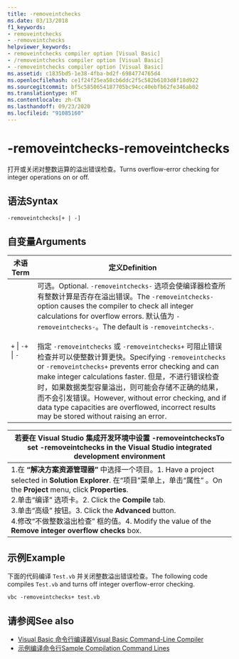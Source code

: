 ```yaml
---
title: -removeintchecks
ms.date: 03/13/2018
f1_keywords:
- removeintchecks
- -removeintchecks
helpviewer_keywords:
- removeintchecks compiler option [Visual Basic]
- /removeintchecks compiler option [Visual Basic]
- -removeintchecks compiler option [Visual Basic]
ms.assetid: c1835bd5-1e38-4fba-bd2f-6984774765d4
ms.openlocfilehash: ce1f24f25ea58cb6ddc2f5c582b6103d8f18d922
ms.sourcegitcommit: bf5c5850654187705bc94cc40ebfb62fe346ab02
ms.translationtype: HT
ms.contentlocale: zh-CN
ms.lasthandoff: 09/23/2020
ms.locfileid: "91085160"
---
```

# <a name="-removeintchecks"></a><span data-ttu-id="85d75-102">-removeintchecks</span><span class="sxs-lookup"><span data-stu-id="85d75-102">-removeintchecks</span></span>

<span data-ttu-id="85d75-103">打开或关闭对整数运算的溢出错误检查。</span><span class="sxs-lookup"><span data-stu-id="85d75-103">Turns overflow-error checking for integer operations on or off.</span></span>  
  
## <a name="syntax"></a><span data-ttu-id="85d75-104">语法</span><span class="sxs-lookup"><span data-stu-id="85d75-104">Syntax</span></span>  
  
```console  
-removeintchecks[+ | -]  
```  
  
## <a name="arguments"></a><span data-ttu-id="85d75-105">自变量</span><span class="sxs-lookup"><span data-stu-id="85d75-105">Arguments</span></span>  
  
|<span data-ttu-id="85d75-106">术语</span><span class="sxs-lookup"><span data-stu-id="85d75-106">Term</span></span>|<span data-ttu-id="85d75-107">定义</span><span class="sxs-lookup"><span data-stu-id="85d75-107">Definition</span></span>|  
|---|---|  
|<span data-ttu-id="85d75-108">`+` &#124; `-`</span><span class="sxs-lookup"><span data-stu-id="85d75-108">`+` &#124; `-`</span></span>|<span data-ttu-id="85d75-109">可选。</span><span class="sxs-lookup"><span data-stu-id="85d75-109">Optional.</span></span> <span data-ttu-id="85d75-110">`-removeintchecks-` 选项会使编译器检查所有整数计算是否存在溢出错误。</span><span class="sxs-lookup"><span data-stu-id="85d75-110">The `-removeintchecks-` option causes the compiler to check all integer calculations for overflow errors.</span></span> <span data-ttu-id="85d75-111">默认值为 `-removeintchecks-`。</span><span class="sxs-lookup"><span data-stu-id="85d75-111">The default is `-removeintchecks-`.</span></span><br /><br /> <span data-ttu-id="85d75-112">指定 `-removeintchecks` 或 `-removeintchecks+` 可阻止错误检查并可以使整数计算更快。</span><span class="sxs-lookup"><span data-stu-id="85d75-112">Specifying `-removeintchecks` or `-removeintchecks+` prevents error checking and can make integer calculations faster.</span></span> <span data-ttu-id="85d75-113">但是，不进行错误检查时，如果数据类型容量溢出，则可能会存储不正确的结果，而不会引发错误。</span><span class="sxs-lookup"><span data-stu-id="85d75-113">However, without error checking, and if data type capacities are overflowed, incorrect results may be stored without raising an error.</span></span>|  
  
|<span data-ttu-id="85d75-114">若要在 Visual Studio 集成开发环境中设置 -removeintchecks</span><span class="sxs-lookup"><span data-stu-id="85d75-114">To set -removeintchecks in the Visual Studio integrated development environment</span></span>|  
|---|  
|<span data-ttu-id="85d75-115">1.在 **“解决方案资源管理器”** 中选择一个项目。</span><span class="sxs-lookup"><span data-stu-id="85d75-115">1.  Have a project selected in **Solution Explorer**.</span></span> <span data-ttu-id="85d75-116">在“项目”菜单上，单击“属性”   。</span><span class="sxs-lookup"><span data-stu-id="85d75-116">On the **Project** menu, click **Properties**.</span></span> <br /><span data-ttu-id="85d75-117">2.单击“编译”  选项卡。</span><span class="sxs-lookup"><span data-stu-id="85d75-117">2.  Click the **Compile** tab.</span></span><br /><span data-ttu-id="85d75-118">3.单击“高级”  按钮。</span><span class="sxs-lookup"><span data-stu-id="85d75-118">3.  Click the **Advanced** button.</span></span><br /><span data-ttu-id="85d75-119">4.修改“不做整数溢出检查”  框的值。</span><span class="sxs-lookup"><span data-stu-id="85d75-119">4.  Modify the value of the **Remove integer overflow checks** box.</span></span>|  
  
## <a name="example"></a><span data-ttu-id="85d75-120">示例</span><span class="sxs-lookup"><span data-stu-id="85d75-120">Example</span></span>  

 <span data-ttu-id="85d75-121">下面的代码编译 `Test.vb` 并关闭整数溢出错误检查。</span><span class="sxs-lookup"><span data-stu-id="85d75-121">The following code compiles `Test.vb` and turns off integer overflow-error checking.</span></span>  
  
```console
vbc -removeintchecks+ test.vb  
```  
  
## <a name="see-also"></a><span data-ttu-id="85d75-122">请参阅</span><span class="sxs-lookup"><span data-stu-id="85d75-122">See also</span></span>

- [<span data-ttu-id="85d75-123">Visual Basic 命令行编译器</span><span class="sxs-lookup"><span data-stu-id="85d75-123">Visual Basic Command-Line Compiler</span></span>](index.md)
- [<span data-ttu-id="85d75-124">示例编译命令行</span><span class="sxs-lookup"><span data-stu-id="85d75-124">Sample Compilation Command Lines</span></span>](sample-compilation-command-lines.md)
